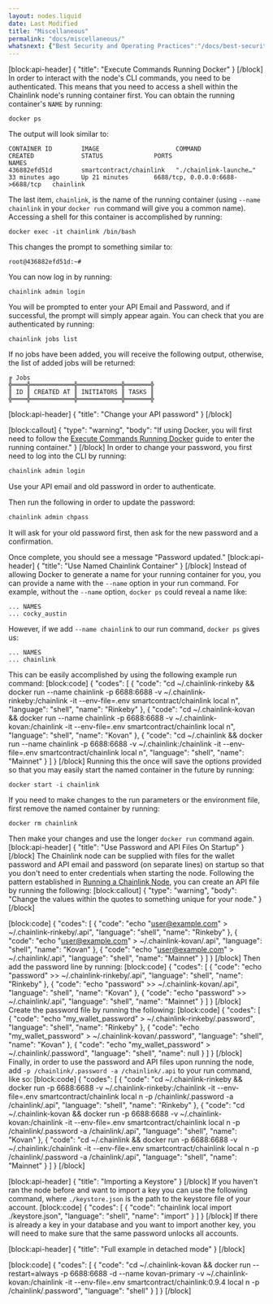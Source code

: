 ```yaml
---
layout: nodes.liquid
date: Last Modified
title: "Miscellaneous"
permalink: "docs/miscellaneous/"
whatsnext: {"Best Security and Operating Practices":"/docs/best-security-practices/"}
---
```

[block:api-header]
{
  "title": "Execute Commands Running Docker"
}
[/block]
In order to interact with the node's CLI commands, you need to be authenticated. This means that you need to access a shell within the Chainlink node's running container first. You can obtain the running container's `NAME` by running:

```shell
docker ps
```

The output will look similar to:

```
CONTAINER ID        IMAGE                     COMMAND                  CREATED             STATUS              PORTS                              NAMES
436882efd51d        smartcontract/chainlink   "./chainlink-launche…"   33 minutes ago      Up 21 minutes       6688/tcp, 0.0.0.0:6688->6688/tcp   chainlink
```

The last item, `chainlink`, is the name of the running container (using `--name chainlink` in your `docker run` command will give you a common name). Accessing a shell for this container is accomplished by running:

```shell
docker exec -it chainlink /bin/bash
```

This changes the prompt to something similar to:

```shell
root@436882efd51d:~#
```

You can now log in by running:

```shell
chainlink admin login
```

You will be prompted to enter your API Email and Password, and if successful, the prompt will simply appear again. You can check that you are authenticated by running:

```shell
chainlink jobs list
```

If no jobs have been added, you will receive the following output, otherwise, the list of added jobs will be returned:

```
╔ Jobs
╬════╬════════════╬════════════╬═══════╬
║ ID ║ CREATED AT ║ INITIATORS ║ TASKS ║
╬════╬════════════╬════════════╬═══════╬
```


[block:api-header]
{
  "title": "Change your API password"
}
[/block]

[block:callout]
{
  "type": "warning",
  "body": "If using Docker, you will first need to follow the [Execute Commands Running Docker](#execute-commands-running-docker) guide to enter the running container."
}
[/block]
In order to change your password, you first need to log into the CLI by running:

```bash
chainlink admin login
```

Use your API email and old password in order to authenticate.

Then run the following in order to update the password:

```bash
chainlink admin chpass
```

It will ask for your old password first, then ask for the new password and a confirmation.

Once complete, you should see a message "Password updated."
[block:api-header]
{
  "title": "Use Named Chainlink Container"
}
[/block]
Instead of allowing Docker to generate a name for your running container for you, you can provide a name with the `--name` option in your run command. For example, without the `--name` option, `docker ps` could reveal a name like:

```
... NAMES
... cocky_austin
```

However, if we add `--name chainlink` to our run command, `docker ps` gives us:

```
... NAMES
... chainlink
```

This can be easily accomplished by using the following example run command:
[block:code]
{
  "codes": [
    {
      "code": "cd ~/.chainlink-rinkeby && docker run --name chainlink -p 6688:6688 -v ~/.chainlink-rinkeby:/chainlink -it --env-file=.env smartcontract/chainlink local n",
      "language": "shell",
      "name": "Rinkeby"
    },
    {
      "code": "cd ~/.chainlink-kovan && docker run --name chainlink -p 6688:6688 -v ~/.chainlink-kovan:/chainlink -it --env-file=.env smartcontract/chainlink local n",
      "language": "shell",
      "name": "Kovan"
    },
    {
      "code": "cd ~/.chainlink && docker run --name chainlink -p 6688:6688 -v ~/.chainlink:/chainlink -it --env-file=.env smartcontract/chainlink local n",
      "language": "shell",
      "name": "Mainnet"
    }
  ]
}
[/block]
Running this the once will save the options provided so that you may easily start the named container in the future by running:

```shell
docker start -i chainlink
```

If you need to make changes to the run parameters or the environment file, first remove the named container by running:

```shell
docker rm chainlink
```

Then make your changes and use the longer `docker run` command again.
[block:api-header]
{
  "title": "Use Password and API Files On Startup"
}
[/block]
The Chainlink node can be supplied with files for the wallet password and API email and password (on separate lines) on startup so that you don't need to enter credentials when starting the node. Following the pattern established in [Running a Chainlink Node](../running-a-chainlink-node/), you can create an API file by running the following:
[block:callout]
{
  "type": "warning",
  "body": "Change the values within the quotes to something unique for your node."
}
[/block]

[block:code]
{
  "codes": [
    {
      "code": "echo "user@example.com" > ~/.chainlink-rinkeby/.api",
      "language": "shell",
      "name": "Rinkeby"
    },
    {
      "code": "echo "user@example.com" > ~/.chainlink-kovan/.api",
      "language": "shell",
      "name": "Kovan"
    },
    {
      "code": "echo "user@example.com" > ~/.chainlink/.api",
      "language": "shell",
      "name": "Mainnet"
    }
  ]
}
[/block]
Then add the password line by running:
[block:code]
{
  "codes": [
    {
      "code": "echo "password" >> ~/.chainlink-rinkeby/.api",
      "language": "shell",
      "name": "Rinkeby"
    },
    {
      "code": "echo "password" >> ~/.chainlink-kovan/.api",
      "language": "shell",
      "name": "Kovan"
    },
    {
      "code": "echo "password" >> ~/.chainlink/.api",
      "language": "shell",
      "name": "Mainnet"
    }
  ]
}
[/block]
Create the password file by running the following:
[block:code]
{
  "codes": [
    {
      "code": "echo "my_wallet_password" > ~/.chainlink-rinkeby/.password",
      "language": "shell",
      "name": "Rinkeby"
    },
    {
      "code": "echo "my_wallet_password" > ~/.chainlink-kovan/.password",
      "language": "shell",
      "name": "Kovan"
    },
    {
      "code": "echo "my_wallet_password" > ~/.chainlink/.password",
      "language": "shell",
      "name": null
    }
  ]
}
[/block]
Finally, in order to use the password and API files upon running the node, add `-p /chainlink/.password -a /chainlink/.api` to your run command, like so:
[block:code]
{
  "codes": [
    {
      "code": "cd ~/.chainlink-rinkeby && docker run -p 6688:6688 -v ~/.chainlink-rinkeby:/chainlink -it --env-file=.env smartcontract/chainlink local n -p /chainlink/.password -a /chainlink/.api",
      "language": "shell",
      "name": "Rinkeby"
    },
    {
      "code": "cd ~/.chainlink-kovan && docker run -p 6688:6688 -v ~/.chainlink-kovan:/chainlink -it --env-file=.env smartcontract/chainlink local n -p /chainlink/.password -a /chainlink/.api",
      "language": "shell",
      "name": "Kovan"
    },
    {
      "code": "cd ~/.chainlink && docker run -p 6688:6688 -v ~/.chainlink:/chainlink -it --env-file=.env smartcontract/chainlink local n -p /chainlink/.password -a /chainlink/.api",
      "language": "shell",
      "name": "Mainnet"
    }
  ]
}
[/block]

[block:api-header]
{
  "title": "Importing a Keystore"
}
[/block]
If you haven't ran the node before and want to import a key you can use the following command, where `./keystore.json` is the path to the keystore file of your account.
[block:code]
{
  "codes": [
    {
      "code": "chainlink local import ./keystore.json",
      "language": "shell",
      "name": "import"
    }
  ]
}
[/block]
If there is already a key in your database and you want to import another key, you will need to make sure that the same password unlocks all accounts.


[block:api-header]
{
  "title": "Full example in detached mode"
}
[/block]

[block:code]
{
  "codes": [
    {
      "code": "cd ~/.chainlink-kovan && docker run --restart=always  -p 6688:6688 -d --name kovan-primary -v ~/.chainlink-kovan:/chainlink -it --env-file=.env smartcontract/chainlink:0.9.4 local n -p /chainlink/.password",
      "language": "shell"
    }
  ]
}
[/block]